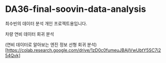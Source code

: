 # DA36-final-soovin-data-analysis

최수빈의 데이터 분석 개인 프로젝트용입니다.

차량 연비 데이터 회귀 분석

(연비 데이터로 알아보는 엔진 정보 선형 회귀 분석)[https://colab.research.google.com/drive/1zD0c0fumeuJBAjlVwUbtY5SC7i254Qvk]
